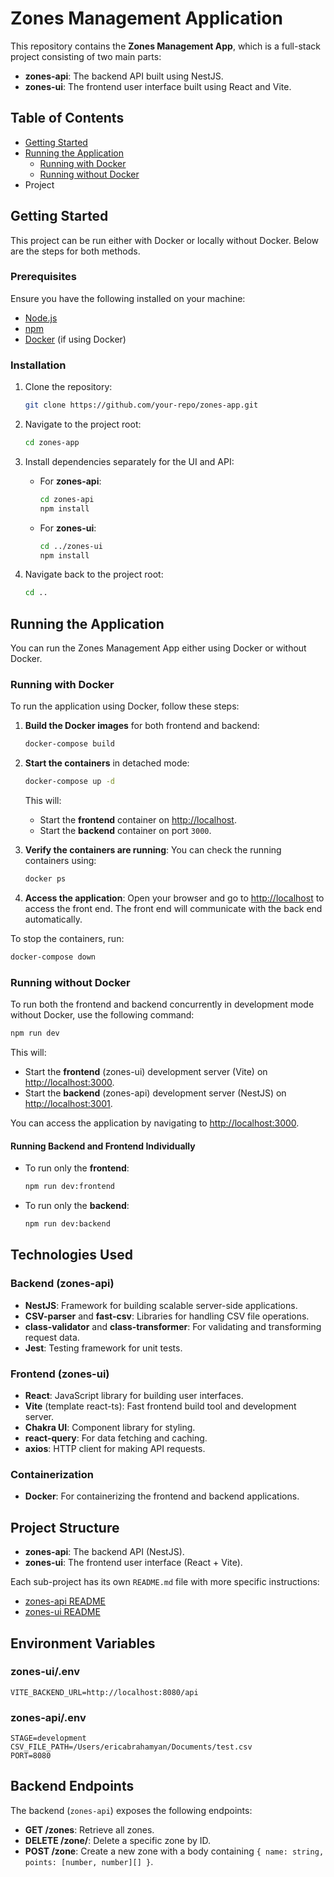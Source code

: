 # Zones Management Application

This repository contains the **Zones Management App**, which is a full-stack project consisting of two main parts:

- **zones-api**: The backend API built using NestJS.
- **zones-ui**: The frontend user interface built using React and Vite.

## Table of Contents

- [Getting Started](#getting-started)
- [Running the Application](#running-the-application)
  - [Running with Docker](#running-with-docker)
  - [Running without Docker](#running-without-docker)
- Project

## Getting Started

This project can be run either with Docker or locally without Docker. Below are the steps for both methods.

### Prerequisites

Ensure you have the following installed on your machine:

- [Node.js](https://nodejs.org/en/download/)&#x20;
- [npm](https://www.npmjs.com/get-npm)
- [Docker](https://www.docker.com/get-started) (if using Docker)

### Installation

1. Clone the repository:

   ```bash
   git clone https://github.com/your-repo/zones-app.git
   ```

2. Navigate to the project root:

   ```bash
   cd zones-app
   ```

3. Install dependencies separately for the UI and API:

   - For **zones-api**:

     ```bash
     cd zones-api
     npm install
     ```

   - For **zones-ui**:

     ```bash
     cd ../zones-ui
     npm install
     ```

4. Navigate back to the project root:

   ```bash
   cd ..
   ```

## Running the Application

You can run the Zones Management App either using Docker or without Docker.

### Running with Docker

To run the application using Docker, follow these steps:

1. **Build the Docker images** for both frontend and backend:

   ```bash
   docker-compose build
   ```

2. **Start the containers** in detached mode:

   ```bash
   docker-compose up -d
   ```

   This will:

   - Start the **frontend** container on [http://localhost](http://localhost).
   - Start the **backend** container on port `3000`.

3. **Verify the containers are running**:
   You can check the running containers using:

   ```bash
   docker ps
   ```

4. **Access the application**:
   Open your browser and go to [http://localhost](http://localhost) to access the front end. The front end will communicate with the back end automatically.

To stop the containers, run:

```bash
docker-compose down
```

### Running without Docker

To run both the frontend and backend concurrently in development mode without Docker, use the following command:

```bash
npm run dev
```

This will:

- Start the **frontend** (zones-ui) development server (Vite) on [http://localhost:3000](http://localhost:3000).
- Start the **backend** (zones-api) development server (NestJS) on [http://localhost:3001](http://localhost:3001).

You can access the application by navigating to [http://localhost:3000](http://localhost:3000).

#### Running Backend and Frontend Individually

- To run only the **frontend**:

  ```bash
  npm run dev:frontend
  ```

- To run only the **backend**:

  ```bash
  npm run dev:backend
  ```

## Technologies Used

### Backend (zones-api)

- **NestJS**: Framework for building scalable server-side applications.
- **CSV-parser** and **fast-csv**: Libraries for handling CSV file operations.
- **class-validator** and **class-transformer**: For validating and transforming request data.
- **Jest**: Testing framework for unit tests.

### Frontend (zones-ui)

- **React**: JavaScript library for building user interfaces.
- **Vite** (template react-ts): Fast frontend build tool and development server.
- **Chakra UI**: Component library for styling.
- **react-query**: For data fetching and caching.
- **axios**: HTTP client for making API requests.

### Containerization

- **Docker**: For containerizing the frontend and backend applications.

## Project Structure

- **zones-api**: The backend API (NestJS).
- **zones-ui**: The frontend user interface (React + Vite).

Each sub-project has its own `README.md` file with more specific instructions:

- [zones-api README](zones-api/README.md)
- [zones-ui README](zones-ui/README.md)

## Environment Variables

### zones-ui/.env

```
VITE_BACKEND_URL=http://localhost:8080/api
```

### zones-api/.env

```
STAGE=development
CSV_FILE_PATH=/Users/ericabrahamyan/Documents/test.csv
PORT=8080
```

## Backend Endpoints

The backend (`zones-api`) exposes the following endpoints:

- **GET /zones**: Retrieve all zones.
- **DELETE /zone/**: Delete a specific zone by ID.
- **POST /zone**: Create a new zone with a body containing `{ name: string, points: [number, number][] }`.
